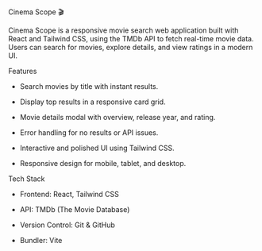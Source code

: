 Cinema Scope 🎬

Cinema Scope is a responsive movie search web application built with React and Tailwind CSS, using the TMDb API to fetch real-time movie data. Users can search for movies, explore details, and view ratings in a modern UI.

Features

- Search movies by title with instant results.

- Display top results in a responsive card grid.

- Movie details modal with overview, release year, and rating.

- Error handling for no results or API issues.

- Interactive and polished UI using Tailwind CSS.

- Responsive design for mobile, tablet, and desktop.

Tech Stack

- Frontend: React, Tailwind CSS

- API: TMDb (The Movie Database)

- Version Control: Git & GitHub

- Bundler: Vite
